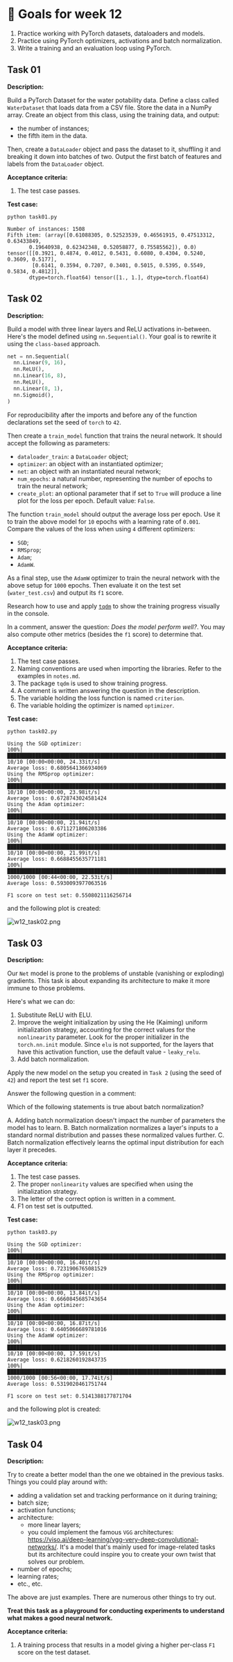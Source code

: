 # 🎯 Goals for week 12

1. Practice working with PyTorch datasets, dataloaders and models.
2. Practice using PyTorch optimizers, activations and batch normalization.
3. Write a training and an evaluation loop using PyTorch.

## Task 01

**Description:**

Build a PyTorch Dataset for the water potability data. Define a class called `WaterDataset` that loads data from a CSV file. Store the data in a NumPy array. Create an object from this class, using the training data, and output:

- the number of instances;
- the fifth item in the data.

Then, create a `DataLoader` object and pass the dataset to it, shuffling it and breaking it down into batches of two. Output the first batch of features and labels from the `DataLoader` object.

**Acceptance criteria:**

1. The test case passes.

**Test case:**

```console
python task01.py
```

```console
Number of instances: 1508
Fifth item: (array([0.61088305, 0.52523539, 0.46561915, 0.47513312, 0.63433849,
       0.19640938, 0.62342348, 0.52058877, 0.75585562]), 0.0)
tensor([[0.3921, 0.4874, 0.4012, 0.5431, 0.6080, 0.4304, 0.5240, 0.3609, 0.5177],
        [0.6141, 0.3594, 0.7207, 0.3401, 0.5015, 0.5395, 0.5549, 0.5834, 0.4812]],
       dtype=torch.float64) tensor([1., 1.], dtype=torch.float64)
```

## Task 02

**Description:**

Build a model with three linear layers and ReLU activations in-between. Here's the model defined using `nn.Sequential()`. Your goal is to rewrite it using the `class-based` approach.

```python
net = nn.Sequential(
  nn.Linear(9, 16),
  nn.ReLU(),
  nn.Linear(16, 8),
  nn.ReLU(),
  nn.Linear(8, 1),
  nn.Sigmoid(),
)
```

For reproducibility after the imports and before any of the function declarations set the seed of `torch` to `42`.

Then create a `train_model` function that trains the neural network. It should accept the following as parameters:

- `dataloader_train`: a `DataLoader` object;
- `optimizer`: an object with an instantiated optimizer;
- `net`: an object with an instantiated neural network;
- `num_epochs`: a natural number, representing the number of epochs to train the neural network;
- `create_plot`: an optional parameter that if set to `True` will produce a line plot for the loss per epoch. Default value: `False`.

The function `train_model` should output the average loss per epoch. Use it to train the above model for `10` epochs with a learning rate of `0.001`. Compare the values of the loss when using `4` different optimizers:

- `SGD`;
- `RMSprop`;
- `Adam`;
- `AdamW`.

As a final step, use the `AdamW` optimizer to train the neural network with the above setup for `1000` epochs. Then evaluate it on the test set (`water_test.csv`) and output its `f1` score.

Research how to use and apply [`tqdm`](https://tqdm.github.io/) to show the training progress visually in the console.

In a comment, answer the question: *Does the model perform well?*. You may also compute other metrics (besides the `f1` score) to determine that.

**Acceptance criteria:**

1. The test case passes.
2. Naming conventions are used when importing the libraries. Refer to the examples in `notes.md`.
3. The package `tqdm` is used to show training progress.
4. A comment is written answering the question in the description.
5. The variable holding the loss function is named `criterion`.
6. The variable holding the optimizer is named `optimizer`.

**Test case:**

```console
python task02.py
```

```console
Using the SGD optimizer:
100%|█████████████████████████████████████████████████████████████████████████████████████████████████████████████████████████████████████████████████████████| 10/10 [00:00<00:00, 24.33it/s]
Average loss: 0.6805641366934069
Using the RMSprop optimizer:
100%|█████████████████████████████████████████████████████████████████████████████████████████████████████████████████████████████████████████████████████████| 10/10 [00:00<00:00, 23.98it/s]
Average loss: 0.6728743024581424
Using the Adam optimizer:
100%|█████████████████████████████████████████████████████████████████████████████████████████████████████████████████████████████████████████████████████████| 10/10 [00:00<00:00, 21.94it/s]
Average loss: 0.6711271806203386
Using the AdamW optimizer:
100%|█████████████████████████████████████████████████████████████████████████████████████████████████████████████████████████████████████████████████████████| 10/10 [00:00<00:00, 21.99it/s]
Average loss: 0.6688455635771181
100%|█████████████████████████████████████████████████████████████████████████████████████████████████████████████████████████████████████████████████████| 1000/1000 [00:44<00:00, 22.53it/s]
Average loss: 0.5930093977063516

F1 score on test set: 0.5508021116256714
```

and the following plot is created:

![w12_task02.png](../assets/w12_task02.png "w12_task02.png")

## Task 03

**Description:**

Our `Net` model is prone to the problems of unstable (vanishing or exploding) gradients. This task is about expanding its architecture to make it more immune to those problems.

Here's what we can do:

1. Substitute ReLU with ELU.
2. Improve the weight initialization by using the He (Kaiming) uniform initialization strategy, accounting for the correct values for the `nonlinearity` parameter. Look for the proper initializer in the `torch.nn.init` module. Since `elu` is not supported, for the layers that have this activation function, use the default value - `leaky_relu`.
3. Add batch normalization.

Apply the new model on the setup you created in `Task 2` (using the seed of `42`) and report the test set `f1` score.

Answer the following question in a comment:

Which of the following statements is true about batch normalization?

A. Adding batch normalization doesn't impact the number of parameters the model has to learn.
B. Batch normalization normalizes a layer's inputs to a standard normal distribution and passes these normalized values further.
C. Batch normalization effectively learns the optimal input distribution for each layer it precedes.

**Acceptance criteria:**

1. The test case passes.
2. The proper `nonlinearity` values are specified when using the initialization strategy.
3. The letter of the correct option is written in a comment.
4. F1 on test set is outputted.

**Test case:**

```console
python task03.py
```

```console
Using the SGD optimizer:
100%|█████████████████████████████████████████████████████████████████████████████████████████████████████████████████████████████████████████████████████████| 10/10 [00:00<00:00, 16.40it/s]
Average loss: 0.7231906765081529
Using the RMSprop optimizer:
100%|█████████████████████████████████████████████████████████████████████████████████████████████████████████████████████████████████████████████████████████| 10/10 [00:00<00:00, 13.84it/s]
Average loss: 0.6660845685743654
Using the Adam optimizer:
100%|█████████████████████████████████████████████████████████████████████████████████████████████████████████████████████████████████████████████████████████| 10/10 [00:00<00:00, 16.87it/s]
Average loss: 0.6405066689781016
Using the AdamW optimizer:
100%|█████████████████████████████████████████████████████████████████████████████████████████████████████████████████████████████████████████████████████████| 10/10 [00:00<00:00, 17.59it/s]
Average loss: 0.6218260192843735
100%|█████████████████████████████████████████████████████████████████████████████████████████████████████████████████████████████████████████████████████| 1000/1000 [00:56<00:00, 17.74it/s]
Average loss: 0.5319020461751744

F1 score on test set: 0.5141388177871704
```

and the following plot is created:

![w12_task03.png](../assets/w12_task03.png "w12_task03.png")

## Task 04

**Description:**

Try to create a better model than the one we obtained in the previous tasks. Things you could play around with:

- adding a validation set and tracking performance on it during training;
- batch size;
- activation functions;
- architecture:
  - more linear layers;
  - you could implement the famous `VGG` architectures: <https://viso.ai/deep-learning/vgg-very-deep-convolutional-networks/>. It's a model that's mainly used for image-related tasks but its architecture could inspire you to create your own twist that solves our problem.
- number of epochs;
- learning rates;
- etc., etc.

The above are just examples. There are numerous other things to try out.

**Treat this task as a playground for conducting experiments to understand what makes a good neural network.**

**Acceptance criteria:**

1. A training process that results in a model giving a higher per-class `F1` score on the test dataset.
